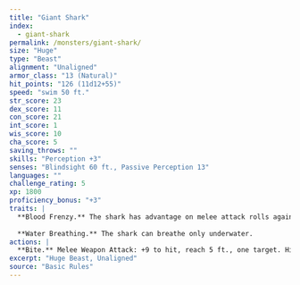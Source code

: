 ```yaml
---
title: "Giant Shark"
index:
  - giant-shark
permalink: /monsters/giant-shark/
size: "Huge"
type: "Beast"
alignment: "Unaligned"
armor_class: "13 (Natural)"
hit_points: "126 (11d12+55)"
speed: "swim 50 ft."
str_score: 23
dex_score: 11
con_score: 21
int_score: 1
wis_score: 10
cha_score: 5
saving_throws: ""
skills: "Perception +3"
senses: "Blindsight 60 ft., Passive Perception 13"
languages: ""
challenge_rating: 5
xp: 1800
proficiency_bonus: "+3"
traits: |
  **Blood Frenzy.** The shark has advantage on melee attack rolls against any creature that doesn't have all its hit points.
  
  **Water Breathing.** The shark can breathe only underwater.
actions: |
  **Bite.** Melee Weapon Attack: +9 to hit, reach 5 ft., one target. Hit: 22 (3d10 + 6) piercing damage.  
excerpt: "Huge Beast, Unaligned"
source: "Basic Rules"
---
```

